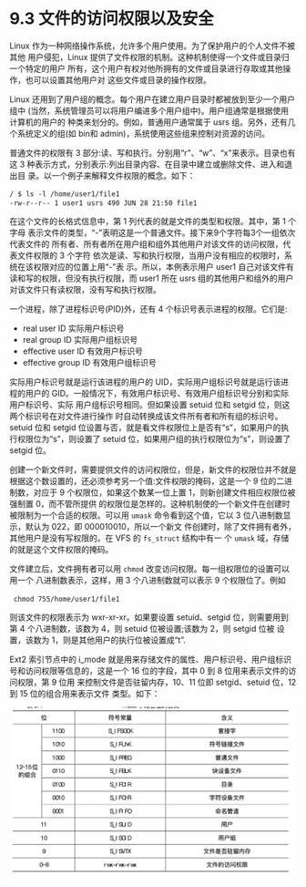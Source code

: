 # 9.3 文件的访问权限以及安全

Linux 作为一种网络操作系统，允许多个用户使用。为了保护用户的个人文件不被其他 用户侵犯，Linux 提供了文件权限的机制。这种机制使得一个文件或目录归一个特定的用户 所有，这个用户有权对他所拥有的文件或目录进行存取或其他操作，也可以设置其他用户对 这些文件或目录的操作权限。

Linux 还用到了用户组的概念。每个用户在建立用户目录时都被放到至少一个用户组中 (当然，系统管理员可以将用户编进多个用户组中)。用户组通常是根据使用计算机的用户的 种类来划分的。例如，普通用户通常属于 usrs 组。另外，还有几个系统定义的组(如 bin和 admin)，系统使用这些组来控制对资源的访问。

普通文件的权限有 3 部分:读、写和执行。分别用“r”、“w”、“x”来表示。目录也有这 3 种表示方式，分别表示:列出目录内容、在目录中建立或删除文件、进入和退出目 录。以一个例子来解释文件权限的概念。如下：

```shell
/ $ ls -l /home/user1/file1
-rw-r--r-- 1 user1 usrs 490 JUN 28 21:50 file1
```

在这个文件的长格式信息中，第 1 列代表的就是文件的类型和权限。其中，第 1 个字母 表示文件的类型，“-”表明这是一个普通文件。接下来9个字符每3个一组依次代表文件的 所有者、所有者所在用户组和组外其他用户对该文件的访问权限，代表文件权限的 3 个字符 依次是读、写和执行权限，当用户没有相应的权限时，系统在该权限对应的位置上用“-”表 示。所以，本例表示用户 user1 自己对该文件有读和写的权限，但没有执行权限，而 user1 所在 usrs 组的其他用户和组外的用户对该文件只有读权限，没有写和执行权限。

一个进程，除了进程标识号(PID)外，还有 4 个标识号表示进程的权限。它们是:

* real user ID 实际用户标识号
* real group ID 实际用户组标识号
* effective user ID 有效用户标识号
* effective group ID 有效用户组标识号

实际用户标识号就是运行该进程的用户的 UID，实际用户组标识号就是运行该进程的用户的 GID。一般情况下，有效用户标识号、有效用户组标识号分别和实际用户标识号、实际 用户组标识号相同。但如果设置 setuid 位和 setgid 位，则这两个标识号在对文件进行操作 时自动转换成该文件所有者和所有组的标识号。setuid 位和 setgid 位设置与否，就是看文件权限位上是否有“s”，如果用户的执行权限位为“s”，则设置了 setuid 位，如果用户组的执行权限位为“s”，则设置了 setgid 位。

创建一个新文件时，需要提供文件的访问权限位，但是，新文件的权限位并不就是根据这个数设置的，还必须参考另一个值:文件权限的掩码，这是一个 9 位的二进制数，对应于 9 个权限位，如果这个数某一位上置 1，则新创建文件相应权限位被强制置 0，而不管所提供 的权限位是怎样的。这种机制使的一个新文件在创建时被限制为一个合适的权限。可以用 `umask` 命令看到这个值，它以 3 位八进制数显示，默认为 022，即 000010010，所以一个新文 件创建时，除了文件拥有者外，其他用户是没有写权限的。在 VFS 的 `fs_struct` 结构中有一 个 `umask` 域，存储的就是这个文件权限的掩码。

文件建立后，文件拥有者可以用 `chmod` 改变访问权限。每一组权限位的设置可以用一个 八进制数表示，这样，用 3 个八进制数就可以表示 9 个权限位了。例如

` chmod 755/home/user1/file1`

则该文件的权限表示为 wxr-xr-xr。如果要设置 setuid、setgid 位，则需要用到第 4 个八进制数，该数为 4，则 setuid 位被设置;该数为 2，则 setgid 位被 设置，该数为 1，则是其他用户的执行位被设置成“t”.

Ext2 索引节点中的 i_mode 就是用来存储文件的属性、用户标识号、用户组标识号和访问权限等信息的，这是一个 16 位的字段，其中 0 到 8 位用来表示文件的访问权限，第 9 位用 来控制文件是否驻留内存，10、11 位即 setgid、setuid 位，12 到 15 位的组合用来表示文件 类型。如下：

<img src="./images/2_1.png" alt="2_1" style="zoom:50%;" />